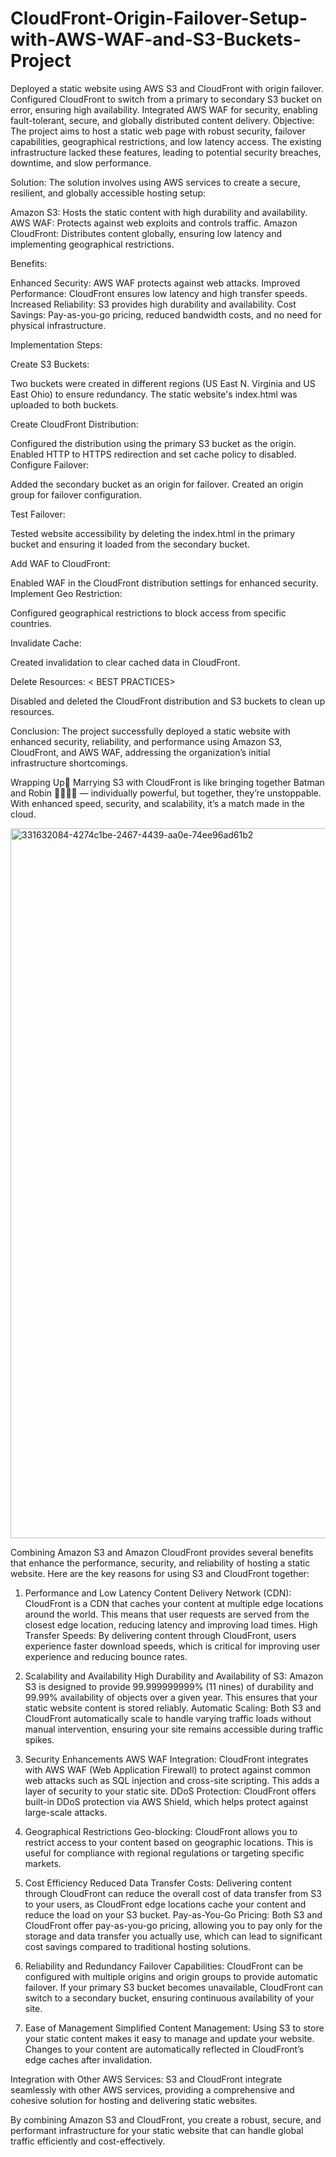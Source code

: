 # CloudFront-Origin-Failover-Setup-with-AWS-WAF-and-S3-Buckets-Project
Deployed a static website using AWS S3 and CloudFront with origin failover. Configured CloudFront to switch from a primary to secondary S3 bucket on error, ensuring high availability. Integrated AWS WAF for security, enabling fault-tolerant, secure, and globally distributed content delivery.
Objective: The project aims to host a static web page with robust security, failover capabilities, geographical restrictions, and low latency access. The existing infrastructure lacked these features, leading to potential security breaches, downtime, and slow performance.

Solution: The solution involves using AWS services to create a secure, resilient, and globally accessible hosting setup:

Amazon S3: Hosts the static content with high durability and availability. AWS WAF: Protects against web exploits and controls traffic. Amazon CloudFront: Distributes content globally, ensuring low latency and implementing geographical restrictions.

Benefits:

Enhanced Security: AWS WAF protects against web attacks. Improved Performance: CloudFront ensures low latency and high transfer speeds. Increased Reliability: S3 provides high durability and availability. Cost Savings: Pay-as-you-go pricing, reduced bandwidth costs, and no need for physical infrastructure.

Implementation Steps:

Create S3 Buckets:

Two buckets were created in different regions (US East N. Virginia and US East Ohio) to ensure redundancy. The static website's index.html was uploaded to both buckets.

Create CloudFront Distribution:

Configured the distribution using the primary S3 bucket as the origin. Enabled HTTP to HTTPS redirection and set cache policy to disabled. Configure Failover:

Added the secondary bucket as an origin for failover. Created an origin group for failover configuration.

Test Failover:

Tested website accessibility by deleting the index.html in the primary bucket and ensuring it loaded from the secondary bucket.

Add WAF to CloudFront:

Enabled WAF in the CloudFront distribution settings for enhanced security. Implement Geo Restriction:

Configured geographical restrictions to block access from specific countries.

Invalidate Cache:

Created invalidation to clear cached data in CloudFront.

Delete Resources: < BEST PRACTICES>

Disabled and deleted the CloudFront distribution and S3 buckets to clean up resources.

Conclusion: The project successfully deployed a static website with enhanced security, reliability, and performance using Amazon S3, CloudFront, and AWS WAF, addressing the organization’s initial infrastructure shortcomings.

Wrapping Up🎁 Marrying S3 with CloudFront is like bringing together Batman and Robin 🦸‍♂️🦸‍♂️ — individually powerful, but together, they’re unstoppable. With enhanced speed, security, and scalability, it’s a match made in the cloud.

<img width="1995" height="1136" alt="331632084-4274c1be-2467-4439-aa0e-74ee96ad61b2" src="https://github.com/user-attachments/assets/7f4614e0-41bf-4b58-8f6c-b3ba16925acf" />

Combining Amazon S3 and Amazon CloudFront provides several benefits that enhance the performance, security, and reliability of hosting a static website. Here are the key reasons for using S3 and CloudFront together:

1. Performance and Low Latency Content Delivery Network (CDN): CloudFront is a CDN that caches your content at multiple edge locations around the world. This means that user requests are served from the closest edge location, reducing latency and improving load times. High Transfer Speeds: By delivering content through CloudFront, users experience faster download speeds, which is critical for improving user experience and reducing bounce rates.

2. Scalability and Availability High Durability and Availability of S3: Amazon S3 is designed to provide 99.999999999% (11 nines) of durability and 99.99% availability of objects over a given year. This ensures that your static website content is stored reliably. Automatic Scaling: Both S3 and CloudFront automatically scale to handle varying traffic loads without manual intervention, ensuring your site remains accessible during traffic spikes.

3. Security Enhancements AWS WAF Integration: CloudFront integrates with AWS WAF (Web Application Firewall) to protect against common web attacks such as SQL injection and cross-site scripting. This adds a layer of security to your static site. DDoS Protection: CloudFront offers built-in DDoS protection via AWS Shield, which helps protect against large-scale attacks.

4. Geographical Restrictions Geo-blocking: CloudFront allows you to restrict access to your content based on geographic locations. This is useful for compliance with regional regulations or targeting specific markets.

5. Cost Efficiency Reduced Data Transfer Costs: Delivering content through CloudFront can reduce the overall cost of data transfer from S3 to your users, as CloudFront edge locations cache your content and reduce the load on your S3 bucket. Pay-as-You-Go Pricing: Both S3 and CloudFront offer pay-as-you-go pricing, allowing you to pay only for the storage and data transfer you actually use, which can lead to significant cost savings compared to traditional hosting solutions.

6. Reliability and Redundancy Failover Capabilities: CloudFront can be configured with multiple origins and origin groups to provide automatic failover. If your primary S3 bucket becomes unavailable, CloudFront can switch to a secondary bucket, ensuring continuous availability of your site.

7. Ease of Management Simplified Content Management: Using S3 to store your static content makes it easy to manage and update your website. Changes to your content are automatically reflected in CloudFront’s edge caches after invalidation.

Integration with Other AWS Services: S3 and CloudFront integrate seamlessly with other AWS services, providing a comprehensive and cohesive solution for hosting and delivering static websites.

By combining Amazon S3 and CloudFront, you create a robust, secure, and performant infrastructure for your static website that can handle global traffic efficiently and cost-effectively.







